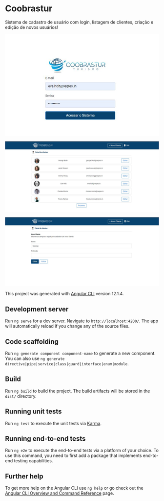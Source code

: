 # Coobrastur


Sistema de cadastro de usuário com login, listagem de clientes, criação e edição de novos usuários! 

![login](https://github.com/itsmejunqueira/coobrastur/blob/master/login.JPG)

![listagem](https://github.com/itsmejunqueira/coobrastur/blob/master/listaclientes.JPG)

![editar](https://github.com/itsmejunqueira/coobrastur/blob/master/editarcliente.JPG)


This project was generated with [Angular CLI](https://github.com/angular/angular-cli) version 12.1.4.

## Development server

Run `ng serve` for a dev server. Navigate to `http://localhost:4200/`. The app will automatically reload if you change any of the source files.

## Code scaffolding

Run `ng generate component component-name` to generate a new component. You can also use `ng generate directive|pipe|service|class|guard|interface|enum|module`.

## Build

Run `ng build` to build the project. The build artifacts will be stored in the `dist/` directory.

## Running unit tests

Run `ng test` to execute the unit tests via [Karma](https://karma-runner.github.io).

## Running end-to-end tests

Run `ng e2e` to execute the end-to-end tests via a platform of your choice. To use this command, you need to first add a package that implements end-to-end testing capabilities.

## Further help

To get more help on the Angular CLI use `ng help` or go check out the [Angular CLI Overview and Command Reference](https://angular.io/cli) page.
